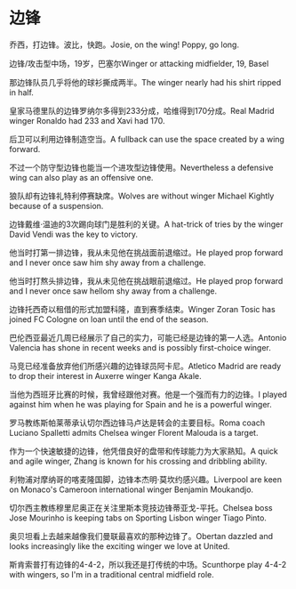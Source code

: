 # 边锋

<p><span class="chinese">乔西，打边锋。波比，快跑。</span><span class="english">Josie, on the wing! Poppy, go long.</span></p>

<p><span class="chinese">边锋/攻击型中场，19岁，巴塞尔</span><span class="english">Winger or attacking midfielder, 19, Basel</span></p>

<p><span class="chinese">那边锋队员几乎将他的球衫撕成两半。</span><span class="english">The winger nearly had his shirt ripped in half.</span></p>

<p><span class="chinese">皇家马德里队的边锋罗纳尔多得到233分成，哈维得到170分成。</span><span class="english">Real Madrid winger Ronaldo had 233 and Xavi had 170.</span></p>

<p><span class="chinese">后卫可以利用边锋制造空当。</span><span class="english">A fullback can use the space created by a wing forward.</span></p>

<p><span class="chinese">不过一个防守型边锋也能当一个进攻型边锋使用。</span><span class="english">Nevertheless a defensive wing can also play as an offensive one.</span></p>

<p><span class="chinese">狼队却有边锋礼特利停赛缺席。</span><span class="english">Wolves are without winger Michael Kightly because of a suspension.</span></p>

<p><span class="chinese">边锋戴维·温迪的3次踢向球门是胜利的关键。</span><span class="english">A hat-trick of tries by the winger David Vendi was the key to victory.</span></p>

<p><span class="chinese">他当时打第一排边锋，我从未见他在挑战面前退缩过。</span><span class="english">He played prop forward and I never once saw him shy away from a challenge.</span></p>

<p><span class="chinese">他当时打熬头排边锋，我从未见他在挑战眼前退缩过。</span><span class="english">He played prop forward and I never once saw hellom shy away from a challenge.</span></p>

<p><span class="chinese">边锋托西奇以租借的形式加盟科隆，直到赛季结束。</span><span class="english">Winger Zoran Tosic has joined FC Cologne on loan until the end of the season.</span></p>

<p><span class="chinese">巴伦西亚最近几周已经展示了自己的实力，可能已经是边锋的第一人选。</span><span class="english">Antonio Valencia has shone in recent weeks and is possibly first-choice winger.</span></p>

<p><span class="chinese">马竞已经准备放弃他们所感兴趣的边锋球员阿卡尼。</span><span class="english">Atletico Madrid are ready to drop their interest in Auxerre winger Kanga Akale.</span></p>

<p><span class="chinese">当他为西班牙比赛的时候，我曾经跟他对赛。他是一个强而有力的边锋。</span><span class="english">I played against him when he was playing for Spain and he is a powerful winger.</span></p>

<p><span class="chinese">罗马教练斯帕莱蒂承认切尔西边锋马卢达是转会的主要目标。</span><span class="english">Roma coach Luciano Spalletti admits Chelsea winger Florent Malouda is a target.</span></p>

<p><span class="chinese">作为一个快速敏捷的边锋，他凭借良好的盘带和传球能力为大家熟知。</span><span class="english">A quick and agile winger, Zhang is known for his crossing and dribbling ability.</span></p>

<p><span class="chinese">利物浦对摩纳哥的喀麦隆国脚，边锋本杰明·莫坎约感兴趣。</span><span class="english">Liverpool are keen on Monaco's Cameroon international winger Benjamin Moukandjo.</span></p>

<p><span class="chinese">切尔西主教练穆里尼奥正在关注里斯本竞技边锋蒂亚戈-平托。</span><span class="english">Chelsea boss Jose Mourinho is keeping tabs on Sporting Lisbon winger Tiago Pinto.</span></p>

<p><span class="chinese">奥贝坦看上去越来越像我们曼联最喜欢的那种边锋了。</span><span class="english">Obertan dazzled and looks increasingly like the exciting winger we love at United.</span></p>

<p><span class="chinese">斯肯索普打有边锋的4-4-2，所以我还是打传统的中场。</span><span class="english">Scunthorpe play 4-4-2 with wingers, so I'm in a traditional central midfield role.</span></p>

